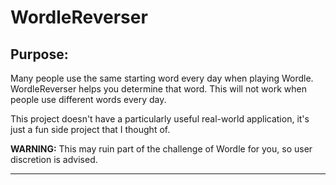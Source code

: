 # WordleReverser

## Purpose:
Many people use the same starting word every day when playing Wordle. WordleReverser helps you determine that word. This will not work when people use different words every day.

This project doesn't have a particularly useful real-world application, it's just a fun side project that I thought of.

**WARNING:** This may ruin part of the challenge of Wordle for you, so user discretion is advised.

---

